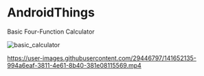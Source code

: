 # AndroidThings
Basic Four-Function Calculator

![basic_calculator](https://user-images.githubusercontent.com/29446797/140631196-7a906ebc-cee2-41a0-8d64-41265560ee7c.gif)


https://user-images.githubusercontent.com/29446797/141652135-994a6eaf-3811-4e61-8b40-381e08115569.mp4

